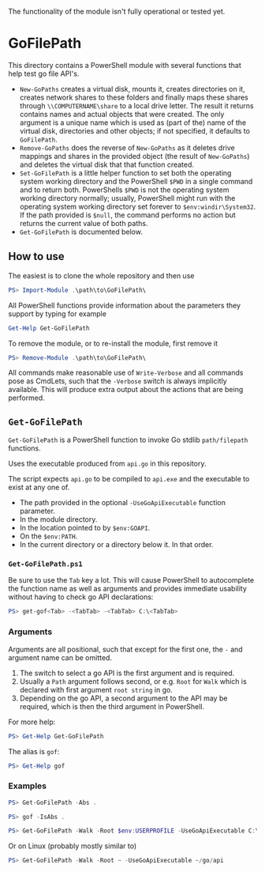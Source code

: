 The functionality of the module isn't fully operational or tested yet.

# GoFilePath

This directory contains a PowerShell module with several functions that help test go file API's.

* `New-GoPaths` creates a virtual disk, mounts it, creates directories on it, creates
  network shares to these folders and finally maps these shares through `\\COMPUTERNAME\share`
  to a local drive letter. The result it returns contains names and actual objects that were
  created. The only argument is a unique name which is used as (part of the) name of
  the virtual disk, directories and other objects; if not specified, it defaults to `GoFilePath`.
* `Remove-GoPaths` does the reverse of `New-GoPaths` as it deletes drive mappings and shares
  in the provided object (the result of `New-GoPaths`) and deletes the virtual disk that that
  function created.
* `Set-GoFilePath` is a little helper function to set both the operating system working
  directory and the PowerShell `$PWD` in a single command and to return both.
  PowerShells `$PWD` is not the operating system working directory normally; usually,
  PowerShell might run with the operating system working directory set forever to
  `$env:windir\System32`. If the path provided is `$null`, the command performs no action
  but returns the current value of both paths.
* `Get-GoFilePath` is documented below.

## How to use

The easiest is to clone the whole repository and then use
```PowerShell
PS> Import-Module .\path\to\GoFilePath\
```

All PowerShell functions provide information about the parameters they support by typing
for example
```PowerShell
Get-Help Get-GoFilePath
```

To remove the module, or to re-install the module, first remove it
```PowerShell
PS> Remove-Module .\path\to\GoFilePath\
```

All commands make reasonable use of `Write-Verbose` and all commands pose as CmdLets,
such that the `-Verbose` switch is always implicitly available. This will produce
extra output about the actions that are being performed.

## `Get-GoFilePath`

`Get-GoFilePath` is a PowerShell function to invoke Go stdlib `path/filepath` functions.

Uses the executable produced from `api.go` in this repository.

The script expects `api.go` to be compiled to `api.exe` and the executable to exist at any one of.
* The path provided in the optional `-UseGoApiExecutable` function parameter.
* In the module directory.
* In the location pointed to by `$env:GOAPI`.
* On the `$env:PATH`.
* In the current directory or a directory below it.
In that order.

### `Get-GoFilePath.ps1`

Be sure to use the `Tab` key a lot. This will cause PowerShell to
autocomplete the function name as well as arguments and provides
immediate usability without having to check go API declarations:

```PowerShell
PS> get-gof<Tab> -<TabTab> -<TabTab> C:\<TabTab>
```

### Arguments

Arguments are all positional, such that except for the first one, the `-` and argument name can be omitted.
1. The switch to select a go API is the first argument and is required.
1. Usually a `Path` argument follows second, or e.g. `Root` for `Walk` which is declared with first argument `root string` in go.
1. Depending on the go API, a second argument to the API may be required, which is then the third argument in PowerShell.

For more help:
```PowerShell
PS> Get-Help Get-GoFilePath
```

The alias is `gof`:

```PowerShell
PS> Get-Help gof
```

### Examples

```PowerShell
PS> Get-GoFilePath -Abs .
```

```PowerShell
PS> gof -IsAbs .
```

```PowerShell
PS> Get-GoFilePath -Walk -Root $env:USERPROFILE -UseGoApiExecutable C:\api.exe
```

Or on Linux (probably mostly similar to)
```PowerShell
PS> Get-GoFilePath -Walk -Root ~ -UseGoApiExecutable ~/go/api
```

